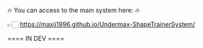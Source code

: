 
  🔥 You can access to the main system here: 🔥

👉🏻    https://maxii1996.github.io/Undermax-ShapeTrainerSystem/

==== IN DEV ====
